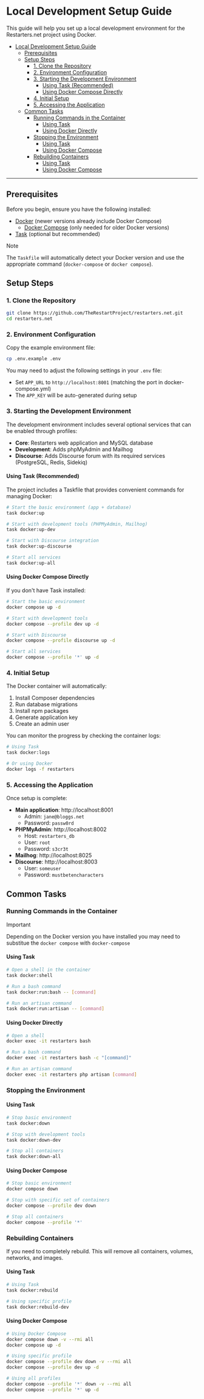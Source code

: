 # Local Development Setup Guide

This guide will help you set up a local development environment for the Restarters.net project using Docker.

- [Local Development Setup Guide](#local-development-setup-guide)
  - [Prerequisites](#prerequisites)
  - [Setup Steps](#setup-steps)
    - [1. Clone the Repository](#1-clone-the-repository)
    - [2. Environment Configuration](#2-environment-configuration)
    - [3. Starting the Development Environment](#3-starting-the-development-environment)
      - [Using Task (Recommended)](#using-task-recommended)
      - [Using Docker Compose Directly](#using-docker-compose-directly)
    - [4. Initial Setup](#4-initial-setup)
    - [5. Accessing the Application](#5-accessing-the-application)
  - [Common Tasks](#common-tasks)
    - [Running Commands in the Container](#running-commands-in-the-container)
      - [Using Task](#using-task)
      - [Using Docker Directly](#using-docker-directly)
    - [Stopping the Environment](#stopping-the-environment)
      - [Using Task](#using-task-1)
      - [Using Docker Compose](#using-docker-compose)
    - [Rebuilding Containers](#rebuilding-containers)
      - [Using Task](#using-task-2)
      - [Using Docker Compose](#using-docker-compose-1)
****

## Prerequisites

Before you begin, ensure you have the following installed:

- [Docker](https://docs.docker.com/get-docker/) (newer versions already include Docker Compose)
  - [Docker Compose](https://docs.docker.com/compose/install/) (only needed for older Docker versions)
- [Task](https://taskfile.dev/installation/) (optional but recommended)

> [!NOTE]
> The `Taskfile` will automatically detect your Docker version and use the appropriate command (`docker-compose` or `docker compose`).

## Setup Steps

### 1. Clone the Repository

```bash
git clone https://github.com/TheRestartProject/restarters.net.git
cd restarters.net
```

### 2. Environment Configuration

Copy the example environment file:

```bash
cp .env.example .env
```

You may need to adjust the following settings in your `.env` file:
- Set `APP_URL` to `http://localhost:8001` (matching the port in docker-compose.yml)
- The `APP_KEY` will be auto-generated during setup

### 3. Starting the Development Environment

The development environment includes several optional services that can be enabled through profiles:

- **Core**: Restarters web application and MySQL database
- **Development**: Adds phpMyAdmin and Mailhog
- **Discourse**: Adds Discourse forum with its required services (PostgreSQL, Redis, Sidekiq) 

#### Using Task (Recommended)

The project includes a Taskfile that provides convenient commands for managing Docker:

```bash
# Start the basic environment (app + database)
task docker:up

# Start with development tools (PHPMyAdmin, Mailhog)
task docker:up-dev

# Start with Discourse integration
task docker:up-discourse

# Start all services
task docker:up-all
```

#### Using Docker Compose Directly

If you don't have Task installed:

```bash
# Start the basic environment
docker compose up -d

# Start with development tools
docker compose --profile dev up -d

# Start with Discourse
docker compose --profile discourse up -d

# Start all services
docker compose --profile '*' up -d
```

### 4. Initial Setup

The Docker container will automatically:

1. Install Composer dependencies
2. Run database migrations
3. Install npm packages
4. Generate application key
5. Create an admin user

You can monitor the progress by checking the container logs:

```bash
# Using Task
task docker:logs

# Or using Docker
docker logs -f restarters
```

### 5. Accessing the Application

Once setup is complete:

- **Main application**: http://localhost:8001
  - Admin: `jane@bloggs.net`
  - Password: `passw0rd`
- **PHPMyAdmin**: http://localhost:8002
  - Host: `restarters_db`
  - User: `root`
  - Password: `s3cr3t`
- **Mailhog**: http://localhost:8025
- **Discourse**: http://localhost:8003
  -  User: `someuser`
  -  Password: `mustbetencharacters`

## Common Tasks

### Running Commands in the Container

> [!IMPORTANT]
> Depending on the Docker version you have installed you may need to substitue the  `docker compose` with `docker-compose`

#### Using Task

```bash
# Open a shell in the container
task docker:shell

# Run a bash command
task docker:run:bash -- [command]

# Run an artisan command
task docker:run:artisan -- [command]
```

#### Using Docker Directly

```bash
# Open a shell
docker exec -it restarters bash

# Run a bash command
docker exec -it restarters bash -c "[command]"

# Run an artisan command
docker exec -it restarters php artisan [command]
```

### Stopping the Environment

#### Using Task

```bash
# Stop basic environment
task docker:down

# Stop with development tools
task docker:down-dev

# Stop all containers
task docker:down-all
```

#### Using Docker Compose

```bash
# Stop basic environment
docker compose down

# Stop with specific set of containers
docker compose --profile dev down

# Stop all containers
docker compose --profile '*'
```

### Rebuilding Containers

If you need to completely rebuild. This will remove all containers, volumes, networks, and images.

#### Using Task
```bash
# Using Task
task docker:rebuild

# Using specific profile
task docker:rebuild-dev
```

#### Using Docker Compose
```bash
# Using Docker Compose
docker compose down -v --rmi all
docker compose up -d

# Using specific profile
docker compose --profile dev down -v --rmi all
docker compose --profile dev up -d

# Using all profiles
docker compose --profile '*' down -v --rmi all
docker compose --profile '*' up -d
```
